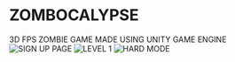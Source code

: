# ZOMBOCALYPSE
3D FPS ZOMBIE GAME MADE USING UNITY GAME ENGINE
![SIGN UP PAGE](https://user-images.githubusercontent.com/110243762/182612039-4af90a61-e692-4e15-9ee3-d1c440bf53a2.png)
![LEVEL 1](https://user-images.githubusercontent.com/110243762/182612388-741dbfec-83bc-416b-813a-884c66d4fd6c.png)
![HARD MODE](https://user-images.githubusercontent.com/110243762/182612547-df16bca4-6721-4bae-9f6f-db9848ed3e33.png)
